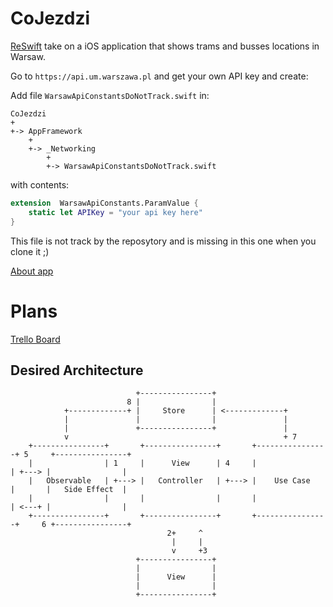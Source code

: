 # CoJezdzi
[ReSwift](https://github.com/ReSwift/ReSwift) take on a iOS application that shows trams and busses locations in Warsaw.

Go to `https://api.um.warszawa.pl` and get your own API key and create:

Add file `WarsawApiConstantsDoNotTrack.swift` in:
```
CoJezdzi
+
+-> AppFramework
    +
    +-> _Networking
        +
        +-> WarsawApiConstantsDoNotTrack.swift
```

with contents: 
```swift
extension  WarsawApiConstants.ParamValue {
    static let APIKey = "your api key here"
}
```

This file is not track by the reposytory and is missing in this one when you clone it ;)

[About app](https://avantapp.wordpress.com/co-jezdzi/)

# Plans

[Trello Board](https://trello.com/b/g9Kqy56c)

## Desired Architecture

```
                            +----------------+
                          8 |                |
            +-------------+ |     Store      | <-------------+
            |               |                |               |
            |               +----------------+               |
            v                                                + 7
    +----------------+       +----------------+       +----------------+ 5     +----------------+
    |                | 1     |      View      | 4     |                | +---> |                |
    |   Observable   | +---> |   Controller   | +---> |    Use Case    |       |   Side Effect  |
    |                |       |                |       |                | <---+ |                |
    +----------------+       +----------------+       +----------------+     6 +----------------+
                                   2+     ^
                                    |     |
                                    v     +3
                            +----------------+
                            |                |
                            |      View      |
                            |                |
                            +----------------+
```
